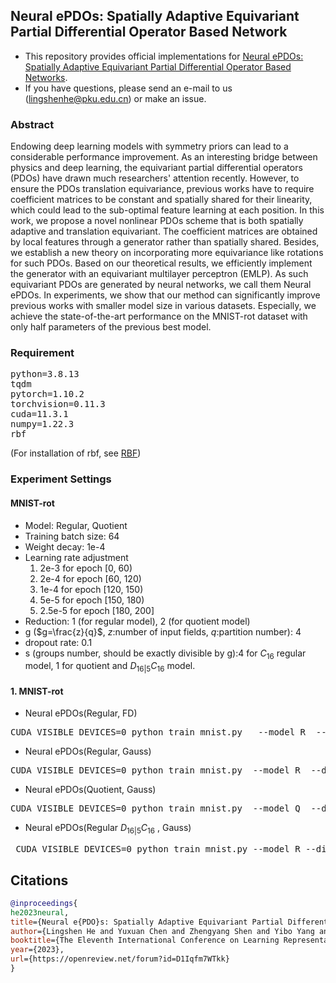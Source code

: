 ﻿## Neural ePDOs: Spatially Adaptive Equivariant Partial Differential Operator Based Network

* This repository provides official implementations for [Neural ePDOs: Spatially Adaptive Equivariant Partial Differential Operator Based Networks](https://openreview.net/forum?id=D1Iqfm7WTkk).
* If you have questions, please send an e-mail to us (lingshenhe@pku.edu.cn) or make an issue.

### Abstract
Endowing deep learning models with symmetry priors can lead to a considerable performance improvement. As an interesting bridge between physics and deep learning, the equivariant partial differential operators (PDOs) have drawn much researchers' attention recently. However, to ensure the PDOs translation equivariance, previous works have to require coefficient matrices to be constant and spatially shared for their linearity, which could lead to the sub-optimal feature learning at each position. In this work, we propose a novel nonlinear PDOs scheme that is both spatially adaptive and translation equivariant. The coefficient matrices are obtained by local features through a generator rather than spatially shared. Besides, we establish a new theory on incorporating more equivariance like rotations for such PDOs. Based on our theoretical results, we efficiently implement the generator with an equivariant multilayer perceptron (EMLP). As such equivariant PDOs are generated by neural networks, we call them Neural ePDOs. In experiments, we show that our method can significantly improve previous works with smaller model size in various datasets. Especially, we achieve the state-of-the-art performance on the MNIST-rot dataset with only half parameters of the previous best model.


### Requirement 
<pre>
python=3.8.13
tqdm
pytorch=1.10.2
torchvision=0.11.3
cuda=11.3.1
numpy=1.22.3
rbf 
</pre>
(For installation of rbf, see [RBF](https://github.com/treverhines/RBF)) 
### Experiment Settings
#### MNIST-rot
* Model: Regular, Quotient
* Training batch size: 64
* Weight decay: 1e-4
* Learning rate adjustment
  1) 2e-3 for epoch [0, 60)
  2) 2e-4 for epoch [60, 120)
  3) 1e-4 for epoch [120, 150)
  4) 5e-5 for epoch [150, 180)
  5) 2.5e-5 for epoch [180, 200]
 * Reduction: 1 (for regular model), 2 (for quotient model)
 * g ($g=\frac{z}{q}$, $z$:number of input fields, $q$:partition number): 4
 * dropout rate: 0.1
 * s (groups number, should be exactly divisible by g):4 for $C_{16}$ regular model, 1 for quotient and $D_{16|5}C_{16}$ model.


#### 1. MNIST-rot
 * Neural ePDOs(Regular, FD)
<pre>
CUDA_VISIBLE_DEVICES=0 python train_mnist.py   --model R  --dis fd --g 4 --s 4 --reduction 1
</pre>
* Neural ePDOs(Regular, Gauss)
<pre>
CUDA_VISIBLE_DEVICES=0 python train_mnist.py  --model R  --dis gauss --g 4 --s 4 --reduction 1 
</pre>
* Neural ePDOs(Quotient, Gauss)
<pre>
CUDA_VISIBLE_DEVICES=0 python train_mnist.py  --model Q  --dis gauss --g 4 --s 1 --reduction 2
</pre>

* Neural ePDOs(Regular $D_{16|5}C_{16}$ , Gauss)
 <pre>
 CUDA_VISIBLE_DEVICES=0 python train_mnist.py --model R --dis gauss --flip True --g 4 --s 1  --reduction 1 
</pre>

## Citations

```bibtex
@inproceedings{
he2023neural,
title={Neural e{PDO}s: Spatially Adaptive Equivariant Partial Differential Operator Based  Networks},
author={Lingshen He and Yuxuan Chen and Zhengyang Shen and Yibo Yang and Zhouchen Lin},
booktitle={The Eleventh International Conference on Learning Representations },
year={2023},
url={https://openreview.net/forum?id=D1Iqfm7WTkk}
}

```
